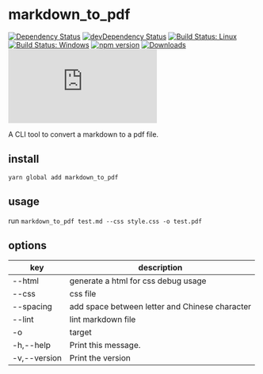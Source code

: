 # markdown_to_pdf

[![Dependency Status](https://david-dm.org/plantain-00/markdown_to_pdf.svg)](https://david-dm.org/plantain-00/markdown_to_pdf)
[![devDependency Status](https://david-dm.org/plantain-00/markdown_to_pdf/dev-status.svg)](https://david-dm.org/plantain-00/markdown_to_pdf#info=devDependencies)
[![Build Status: Linux](https://travis-ci.org/plantain-00/markdown_to_pdf.svg?branch=master)](https://travis-ci.org/plantain-00/markdown_to_pdf)
[![Build Status: Windows](https://ci.appveyor.com/api/projects/status/github/plantain-00/markdown_to_pdf?branch=master&svg=true)](https://ci.appveyor.com/project/plantain-00/markdown_to_pdf/branch/master)
[![npm version](https://badge.fury.io/js/markdown_to_pdf.svg)](https://badge.fury.io/js/markdown_to_pdf)
[![Downloads](https://img.shields.io/npm/dm/markdown_to_pdf.svg)](https://www.npmjs.com/package/markdown_to_pdf)
[![type-coverage](https://img.shields.io/badge/dynamic/json.svg?label=type-coverage&prefix=%E2%89%A5&suffix=%&query=$.typeCoverage.atLeast&uri=https%3A%2F%2Fraw.githubusercontent.com%2Fplantain-00%2Fmarkdown_to_pdf%2Fmaster%2Fpackage.json)](https://github.com/plantain-00/markdown_to_pdf)

A CLI tool to convert a markdown to a pdf file.

## install

`yarn global add markdown_to_pdf`

## usage

run `markdown_to_pdf test.md --css style.css -o test.pdf`

## options

key | description
--- | ---
--html | generate a html for css debug usage
--css | css file
--spacing | add space between letter and Chinese character
--lint | lint markdown file
-o | target
-h,--help | Print this message.
-v,--version | Print the version

